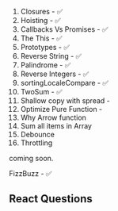 1. Closures - ✅
2. Hoisting - ✅
3. Callbacks Vs Promises - ✅
4. The This - ✅
5. Prototypes - ✅
6. Reverse String - ✅
7. Palindrome - ✅
8. Reverse Integers - ✅
9. sortingLocaleCompare - ✅
10. TwoSum - ✅
11. Shallow copy with spread - 
12. Optimize Pure Function -
13. Why Arrow function
14. Sum all items in Array 
15. Debounce
16. Throttling

coming soon. 

FizzBuzz - ✅


React Questions
-- 





 

